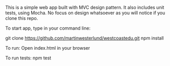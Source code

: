 This is a simple web app built with MVC design pattern. It also includes unit tests, using Mocha. No focus on design whatsoever as you will notice if you clone this repo.

To start app, type in your command line:

git clone https://github.com/martinwesterlund/westcoastedu.git
npm install

To run:
Open index.html in your browser

To run tests:
npm test
